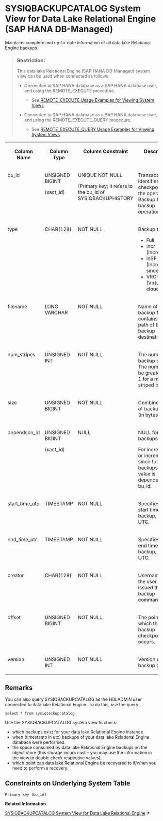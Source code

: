 <!-- loioc24ea83905bc44a58a4a04e32863b8ea -->

# SYSIQBACKUPCATALOG System View for Data Lake Relational Engine \(SAP HANA DB-Managed\)

Maintains complete and up-to-date information of all data lake Relational Engine backups.



> ### Restriction:  
> This data lake Relational Engine \(SAP HANA DB-Managed\) system view can be used when connected as follows:
> 
> -   Connected to SAP HANA database as a SAP HANA database user, and using the REMOTE\_EXECUTE procedure.
> 
>     -   See [REMOTE\_EXECUTE Usage Examples for Viewing System Views](remote-execute-usage-examples-for-viewing-system-views-8b235c7.md).
> 
> -   Connected to SAP HANA database as a SAP HANA database user, and using the REMOTE\_EXECUTE\_QUERY procedure.
> 
>     -   See [REMOTE\_EXECUTE\_QUERY Usage Examples for Viewing System Views](remote-execute-query-usage-examples-for-viewing-system-views-ada51c0.md).




<table>
<tr>
<th valign="top">

Column Name



</th>
<th valign="top">

Column Type



</th>
<th valign="top">

Column Constraint



</th>
<th valign="top">

Description



</th>
</tr>
<tr>
<td valign="top">

bu\_id



</td>
<td valign="top">

UNSIGNED BIGINT

\(xact\_id\)



</td>
<td valign="top">

UNIQUE NOT NULL

\(Primary key; it refers to the bu\_id of SYSIQBACKUPHISTORY



</td>
<td valign="top">

Transaction identifier of the checkpoint of the operation. Backup ID for backup operations.



</td>
</tr>
<tr>
<td valign="top">

type



</td>
<td valign="top">

CHAR\(128\)



</td>
<td valign="top">

NOT NULL



</td>
<td valign="top">

Backup type:

-   Full
-   Incr \(Incremental\)
-   InSF \(Incremental since full\)
-   VRCloud \(Virtual cloud\)



</td>
</tr>
<tr>
<td valign="top">

filename



</td>
<td valign="top">

LONG VARCHAR



</td>
<td valign="top">

NOT NULL



</td>
<td valign="top">

Name of the backup file – contains the full path of the backup destination.



</td>
</tr>
<tr>
<td valign="top">

num\_stripes



</td>
<td valign="top">

UNSIGNED INT



</td>
<td valign="top">

NOT NULL



</td>
<td valign="top">

The number of backup stripes. The number will be greater than 1 for a multi-striped backup.



</td>
</tr>
<tr>
<td valign="top">

size



</td>
<td valign="top">

UNSIGNED BIGINT



</td>
<td valign="top">

NOT NULL



</td>
<td valign="top">

Combined size of backup files \(in bytes\).



</td>
</tr>
<tr>
<td valign="top">

dependson\_id



</td>
<td valign="top">

UNSIGNED BIGINT

\(xact\_id\)



</td>
<td valign="top">

NULL



</td>
<td valign="top">

NULL for full backups.

For incremental or incremental since full backups, the value is dependent on bu\_id.



</td>
</tr>
<tr>
<td valign="top">

start\_time\_utc



</td>
<td valign="top">

TIMESTAMP



</td>
<td valign="top">

NOT NULL



</td>
<td valign="top">

Specifies the start time of the backup, given in UTC.



</td>
</tr>
<tr>
<td valign="top">

end\_time\_utc



</td>
<td valign="top">

TIMESTAMP



</td>
<td valign="top">

NOT NULL



</td>
<td valign="top">

Specifies the end time of the backup, given in UTC.



</td>
</tr>
<tr>
<td valign="top">

creator



</td>
<td valign="top">

CHAR\(128\)



</td>
<td valign="top">

NOT NULL



</td>
<td valign="top">

Username/ID of the user who issued the backup command.



</td>
</tr>
<tr>
<td valign="top">

offset



</td>
<td valign="top">

UNSIGNED BIGINT



</td>
<td valign="top">

NOT NULL



</td>
<td valign="top">

The point at which the data backup checkpoint occurs.



</td>
</tr>
<tr>
<td valign="top">

version



</td>
<td valign="top">

UNSIGNED INT



</td>
<td valign="top">

NOT NULL



</td>
<td valign="top">

Version of the backup catalog.



</td>
</tr>
</table>



<a name="loioc24ea83905bc44a58a4a04e32863b8ea__section_djc_k5j_wrb"/>

## Remarks

You can also query SYSIQBACKUPCATALOG as the HDLADMIN user connected to data lake Relational Engine. To do this, use the query:

```
select * from sysiqbackupcatalog
```

Use the SYSIQBACKUPCATALOG system view to check:

-   which backups exist for your data lake Relational Engine instance.
-   when \(timestamp in utc\) backups of your data lake Relational Engine database were performed.
-   the space consumed by data lake Relational Engine backups on the object store \(this storage incurs cost – you may use the information in the view to double check respective values\).
-   which point can data lake Relational Engine be recovered to if/when you need to perform a recovery.



<a name="loioc24ea83905bc44a58a4a04e32863b8ea__section_p4r_k5j_wrb"/>

## Constraints on Underlying System Table

```
Primary key (bu_id)
```

**Related Information**  


[SYSIQBACKUPCATALOG System View for Data Lake Relational Engine](https://help.sap.com/viewer/19b3964099384f178ad08f2d348232a9/2023_1_QRC/en-US/67c5105be86d4e919887c93d9f34241e.html "Maintains complete and up-to-date information of all data lake Relational Engine backups.") :arrow_upper_right:

